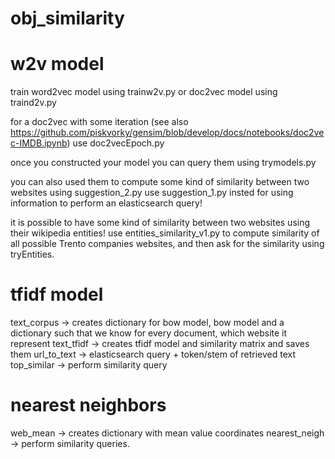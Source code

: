 # obj_similarity

# w2v model
train word2vec model using trainw2v.py or doc2vec model using traind2v.py

for a doc2vec with some iteration (see also https://github.com/piskvorky/gensim/blob/develop/docs/notebooks/doc2vec-IMDB.ipynb)
use doc2vecEpoch.py

once you constructed your model you can query them using trymodels.py

you can also used them to compute some kind of similarity between two websites using suggestion_2.py
use suggestion_1.py insted for using information to perform an elasticsearch query!

it is possible to have some kind of similarity between two websites using their wikipedia entities! 
use entities_similarity_v1.py to compute similarity of all possible Trento companies websites, and then 
ask for the similarity using tryEntities.

# tfidf model
text_corpus -> creates dictionary for bow model, bow model and a dictionary such that we know for every document, which website it represent
text_tfidf -> creates tfidf model and similarity matrix and saves them
url_to_text -> elasticsearch query + token/stem of retrieved text
top_similar -> perform similarity query

# nearest neighbors
web_mean -> creates dictionary with mean value coordinates
nearest_neigh -> perform similarity queries.
